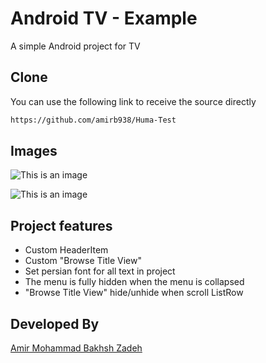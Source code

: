 # Android TV - Example

A simple Android project for TV



## Clone

You can use the following link to receive the source directly

```bash
https://github.com/amirb938/Huma-Test
```


## Images

![This is an image](https://s23.picofile.com/file/8449084176/Screenshot01.jpg)

![This is an image](https://s23.picofile.com/file/8449084168/Screenshot02.jpg)







## Project features

- Custom HeaderItem
- Custom "Browse Title View"
- Set persian font for all text in project
- The  menu is fully hidden when the menu is collapsed
- "Browse Title View" hide/unhide when scroll ListRow

## Developed By
[Amir Mohammad Bakhsh Zadeh](https://github.com/amirb938)
